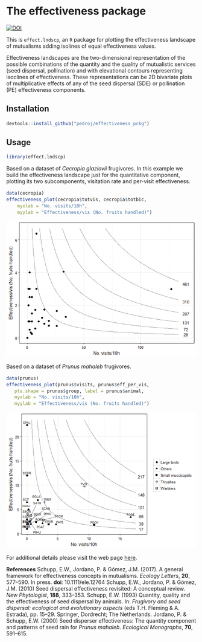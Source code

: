 
The effectiveness package
=========================

[![DOI](https://zenodo.org/badge/84199078.svg)](https://zenodo.org/badge/latestdoi/84199078)

This is `effect.lndscp`, an `R` package for plotting the effectiveness landscape of mutualisms adding isolines of equal effectiveness values.

Effectiveness landscapes are the two-dimensional representation of the possible combinations of the quantity and the quality of mutualistic services (seed dispersal, pollination) and with elevational contours representing isoclines of effectiveness. These representations can be 2D bivariate plots of multiplicative effects of any of the seed dispersal (SDE) or pollination (PE) effectiveness components.

Installation
------------

``` r
devtools::install_github("pedroj/effectiveness_pckg")
```

Usage
-----

``` r
library(effect.lndscp)
```

Based on a dataset of *Cecropia glaziovii* frugivores. In this example we build the effectiveness landscape just for the quantitative component, plotting its two subcomponents, visitation rate and per-visit effectiveness.

``` r
data(cecropia)
effectiveness_plot(cecropia$totvis, cecropia$totbic, 
    myxlab = "No. visits/10h", 
    myylab = "Effectiveness/vis (No. fruits handled)")
```

![](README-cecropia-1.png)

Based on a dataset of *Prunus mahaleb* frugivores.

``` r
data(prunus)
effectiveness_plot(prunus$visits, prunus$eff_per_vis, 
   pts.shape = prunus$group, label = prunus$animal,  
   myxlab = "No. visits/10h", 
   myylab = "Effectiveness/vis (No. fruits handled)")
```

![](README-prunus-1.png)

For additional details please visit the web page [here](http://pedroj.github.com/effectiveness/).

**References**
Schupp, E.W., Jordano, P. & Gómez, J.M. (2017). A general framework for effectiveness concepts in mutualisms. *Ecology Letters*, **20**, 577–590. In press. **doi**: 10.1111/ele.12764
Schupp, E.W., Jordano, P. & Gómez, J.M. (2010) Seed dispersal effectiveness revisited: A conceptual review. *New Phytologist*, **188**, 333–353.
Schupp, E.W. (1993) Quantity, quality and the effectiveness of seed dispersal by animals. In: *Frugivory and seed dispersal: ecological and evolutionary aspects* (eds T.H. Fleming & A. Estrada), pp. 15–29. Springer, Dordrecht; The Netherlands.
Jordano, P. & Schupp, E.W. (2000) Seed disperser effectiveness: The quantity component and patterns of seed rain for *Prunus mahaleb*. *Ecological Monographs*, **70**, 591–615.
